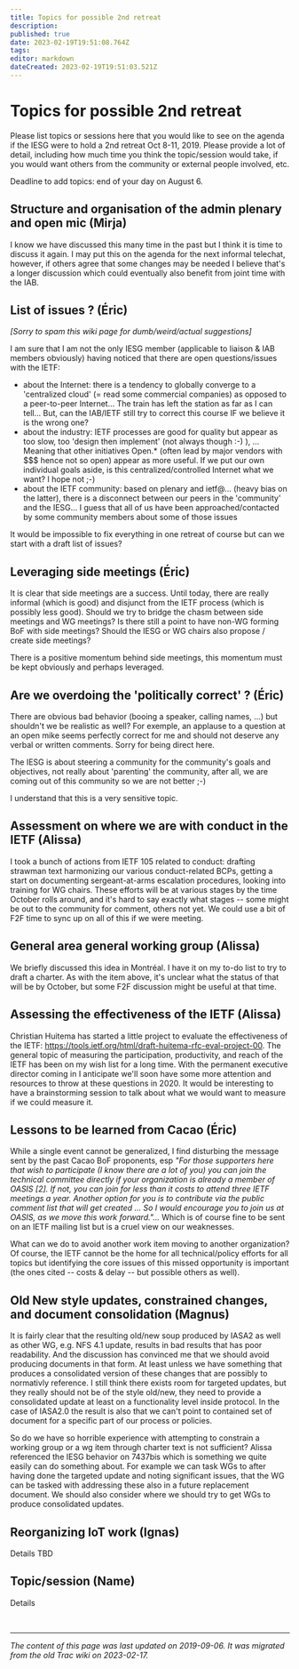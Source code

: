 ```yaml
---
title: Topics for possible 2nd retreat
description: 
published: true
date: 2023-02-19T19:51:08.764Z
tags: 
editor: markdown
dateCreated: 2023-02-19T19:51:03.521Z
---
```


# Topics for possible 2nd retreat

Please list topics or sessions here that you would like to see on the agenda if the IESG were to hold a 2nd retreat Oct 8-11, 2019. Please provide a lot of detail, including how much time you think the topic/session would take, if you would want others from the community or external people involved, etc.

Deadline to add topics: end of your day on August 6.
## Structure and organisation of the admin plenary and open mic (Mirja)

I know we have discussed this many time in the past but I think it is time to discuss it again. I may put this on the agenda for the next informal telechat, however, if others agree that some changes may be needed I believe that's a longer discussion which could eventually also benefit from joint time with the IAB.
## List of issues ? (Éric)

*[Sorry to spam this wiki page for dumb/weird/actual suggestions]*

I am sure that I am not the only IESG member (applicable to liaison & IAB members obviously) having noticed that there are open questions/issues with the IETF:

 -   about the Internet: there is a tendency to globally converge to a 'centralized cloud' (= read some commercial companies) as opposed to a peer-to-peer Internet... The train has left the station as far as I can tell... But, can the IAB/IETF still try to correct this course IF we believe it is the wrong one?
  -  about the industry: IETF processes are good for quality but appear as too slow, too 'design then implement' (not always though :-) ), ... Meaning that other initiatives Open.* (often lead by major vendors with $$$ hence not so open) appear as more useful. If we put our own individual goals aside, is this centralized/controlled Internet what we want? I hope not ;-)
 -   about the IETF community: based on plenary and ietf@… (heavy bias on the latter), there is a disconnect between our peers in the 'community' and the IESG... I guess that all of us have been approached/contacted by some community members about some of those issues 

It would be impossible to fix everything in one retreat of course but can we start with a draft list of issues?
## Leveraging side meetings (Éric)

It is clear that side meetings are a success. Until today, there are really informal (which is good) and disjunct from the IETF process (which is possibly less good). Should we try to bridge the chasm between side meetings and WG meetings? Is there still a point to have non-WG forming BoF with side meetings? Should the IESG or WG chairs also propose / create side meetings?

There is a positive momentum behind side meetings, this momentum must be kept obviously and perhaps leveraged.
## Are we overdoing the 'politically correct' ? (Éric)

There are obvious bad behavior (booing a speaker, calling names, ...) but shouldn't we be realistic as well? For exemple, an applause to a question at an open mike seems perfectly correct for me and should not deserve any verbal or written comments. Sorry for being direct here.

The IESG is about steering a community for the community's goals and objectives, not really about 'parenting' the community, after all, we are coming out of this community so we are not better ;-)

I understand that this is a very sensitive topic.
## Assessment on where we are with conduct in the IETF (Alissa)

I took a bunch of actions from IETF 105 related to conduct: drafting strawman text harmonizing our various conduct-related BCPs, getting a start on documenting sergeant-at-arms escalation procedures, looking into training for WG chairs. These efforts will be at various stages by the time October rolls around, and it's hard to say exactly what stages -- some might be out to the community for comment, others not yet. We could use a bit of F2F time to sync up on all of this if we were meeting.
## General area general working group (Alissa)

We briefly discussed this idea in Montréal. I have it on my to-do list to try to draft a charter. As with the item above, it's unclear what the status of that will be by October, but some F2F discussion might be useful at that time.
## Assessing the effectiveness of the IETF (Alissa)

Christian Huitema has started a little project to evaluate the effectiveness of the IETF: https://tools.ietf.org/html/draft-huitema-rfc-eval-project-00. The general topic of measuring the participation, productivity, and reach of the IETF has been on my wish list for a long time. With the permanent executive director coming in I anticipate we'll soon have some more attention and resources to throw at these questions in 2020. It would be interesting to have a brainstorming session to talk about what we would want to measure if we could measure it.
## Lessons to be learned from Cacao (Éric)

While a single event cannot be generalized, I find disturbing the message sent by the past Cacao BoF proponents, esp *"For those supporters here that wish to participate (I know there are a lot of you) you can join the technical committee directly if your organization is already a member of OASIS [2]. If not, you can join for less than it costs to attend three IETF meetings a year. Another option for you is to contribute via the public comment list that will get created ... So I would encourage you to join us at OASIS, as we move this work forward."...* Which is of course fine to be sent on an IETF mailing list but is a cruel view on our weaknesses.

What can we do to avoid another work item moving to another organization? Of course, the IETF cannot be the home for all technical/policy efforts for all topics but identifying the core issues of this missed opportunity is important (the ones cited -- costs & delay -- but possible others as well).
## Old New style updates, constrained changes, and document consolidation (Magnus)

It is fairly clear that the resulting old/new soup produced by IASA2 as well as other WG, e.g. NFS 4.1 update, results in bad results that has poor readability. And the discussion has convinced me that we should avoid producing documents in that form. At least unless we have something that produces a consolidated version of these changes that are possibly to normativly reference. I still think there exists room for targeted updates, but they really should not be of the style old/new, they need to provide a consolidated update at least on a functionality level inside protocol. In the case of IASA2.0 the result is also that we can't point to contained set of document for a specific part of our process or policies.

So do we have so horrible experience with attempting to constrain a working group or a wg item through charter text is not sufficient? Alissa referenced the IESG behavior on 7437bis which is something we quite easily can do something about. For example we can task WGs to after having done the targeted update and noting significant issues, that the WG can be tasked with addressing these also in a future replacement document. We should also consider where we should try to get WGs to produce consolidated updates.
## Reorganizing IoT work (Ignas)

Details TBD
## Topic/session (Name)

Details


&nbsp;
&nbsp;
&nbsp;

---

*The content of this page was last updated on 2019-09-06. It was migrated from the old Trac wiki on 2023-02-17.*
